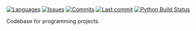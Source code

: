 [![Languages](https://img.shields.io/github/languages/count/miguelgfierro/codebase.svg)](https://github.com/miguelgfierro/codebase/search?l=Python)
[![Issues](https://img.shields.io/github/issues/miguelgfierro/codebase.svg)](https://github.com/miguelgfierro/codebase/issues)
[![Commits](https://img.shields.io/github/commit-activity/y/miguelgfierro/codebase.svg)](https://github.com/miguelgfierro/codebase/commits/master)
[![Last commit](https://img.shields.io/github/last-commit/miguelgfierro/codebase.svg)](https://github.com/miguelgfierro/codebase/commits/master)
[![Python Build Status](https://travis-ci.com/miguelgfierro/codebase.svg?branch=master)](https://travis-ci.com/miguelgfierro/codebase)

Codebase for programming projects.

